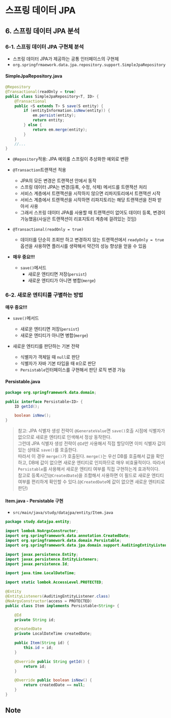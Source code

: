 # 스프링 데이터 JPA

## 6. 스프링 데이터 JPA 분석

### 6-1. 스프링 데이터 JPA 구현체 분석

* 스프링 데이터 JPA가 제공하는 공통 인터페이스의 구현체
* `org.springfrmaework.data.jpa.repository.support.SimpleJpaRepository`

#### SimpleJpaRepository.java

```java
@Repository
@Transactional(readOnly = true)
public class SimpleJpaRepository<T, ID> {
    @Transactional
    public <S extends T> S save(S entity) {
        if (entityInformation.isNew(entity)) {
            em.persist(entity);
            return entity;
        } else {
            return em.merge(entity);
        }
    }
    //...
}

```

* `@Repository`적용: JPA 예외를 스프링이 추상화한 예외로 변환
* `@Transaction`트랜잭션 적용
    * JPA의 모든 변경은 트랜잭션 안에서 동작
    * 스프링 데이터 JPA는 변경(등록, 수정, 삭제) 메서드를 트랜잭션 처리
    * 서비스 계층에서 트랜잭션을 시작하지 않으면 리파지토리에서 트랜잭션 시작
    * 서비스 계층에서 트랜잭션을 시작하면 리파지토리는 해당 트랜잭션을 전파 받아서 사용
    * 그래서 스프링 데이터 JPA를 사용할 때 트랜잭션이 없어도 데이터 등록, 변경이 가능했음(사실은 트랜잭션이 리포지토리 계층에 걸려있는 것임)

* `@Transactional(readOnly = true)`
    * 데이터를 단순히 조회만 하고 변경하지 않는 트랜잭션에서 `readyOnly = true`옵션을 사용하면 플러시를 생략해서 약간의 성능 향상을 얻을 수 있음

* **매우 중요!!!**
    * `save()`메서드
        * 새로운 엔티티면 저장(`persist`)
        * 새로운 엔티티가 아니면 병합(`merge`)

### 6-2. 새로운 엔티티를 구별하는 방법

**매우 중요!!!**

* `save()`메서드
    * 새로운 엔티티면 저장(`persist`)
    * 새로운 엔티티가 아니면 병합(`merge`)

* 새로운 엔티티를 판단하는 기본 전략
    * 식별자가 객체일 때 `null`로 판단
    * 식별자가 자바 기본 타입을 때 `0`으로 판단
    * `Persistable`인터페이스를 구현해서 판단 로직 변경 가능

#### Persistable.java

```java
package org.springframework.data.domain;

public interface Persistable<ID> {
    ID getId();

    boolean isNew();
}
```

> 참고: JPA 식별자 생성 전략이 `@GenerateValue`면 `save()`호출 시점에 식별자가 없으므로 새로운 엔티티로 인색해서 정상 동작한다.    
> 그런데 JPA 식별자 생성 전략이 `@Id`만 사용해서 직접 할당이면 이미 식별자 값이 있는 상태로 `save()`를 호출한다.   
> 따라서 이 경우 `merge()`가 호출된다. `merge()`는 우선 DB를 호출해서 값을 확인하고, DB에 값이 없으면 새로운 엔티티로 인지하므로 매우 비효율적이다. 따라서 `Persistable`를 사용해서 새로운 엔티티 여부를 직접 구현하는게 효과적이다.    
> 참고로 등록시간(`@CreatedDate`)을 조합해서 사용하면 이 필드로 새로운 엔티티 여부를 편리하게 확인할 수 있다.(`@CreatedDate`에 값이 없으면 새로운 엔티티로 판단)

#### Item.java - Persistable 구현

* `src/main/java/study/datajpa/entity/Item.java`

```java
package study.datajpa.entity;

import lombok.NoArgsConstructor;
import org.springframework.data.annotation.CreatedDate;
import org.springframework.data.domain.Persistable;
import org.springframework.data.jpa.domain.support.AuditingEntityListener;

import javax.persistence.Entity;
import javax.persistence.EntityListeners;
import javax.persistence.Id;

import java.time.LocalDateTime;

import static lombok.AccessLevel.PROTECTED;

@Entity
@EntityListeners(AuditingEntityListener.class)
@NoArgsConstructor(access = PROTECTED)
public class Item implements Persistable<String> {

    @Id
    private String id;

    @CreatedDate
    private LocalDateTime createdDate;

    public Item(String id) {
        this.id = id;
    }

    @Override public String getId() {
        return id;
    }

    @Override public boolean isNew() {
        return createdDate == null;
    }
}

```

## Note